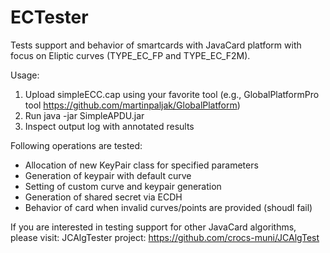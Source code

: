 ECTester
=======

Tests support and behavior of smartcards with JavaCard platform with focus on Eliptic curves (TYPE_EC_FP and TYPE_EC_F2M).

Usage:

1. Upload simpleECC.cap using your favorite tool (e.g., GlobalPlatformPro tool https://github.com/martinpaljak/GlobalPlatform)
2. Run java -jar SimpleAPDU.jar
3. Inspect output log with annotated results

Following operations are tested:
- Allocation of new KeyPair class for specified parameters
- Generation of keypair with default curve 
- Setting of custom curve and keypair generation
- Generation of shared secret via ECDH
- Behavior of card when invalid curves/points are provided (shoudl fail)

If you are interested in testing support for other JavaCard algorithms, please visit: JCAlgTester project: https://github.com/crocs-muni/JCAlgTest
